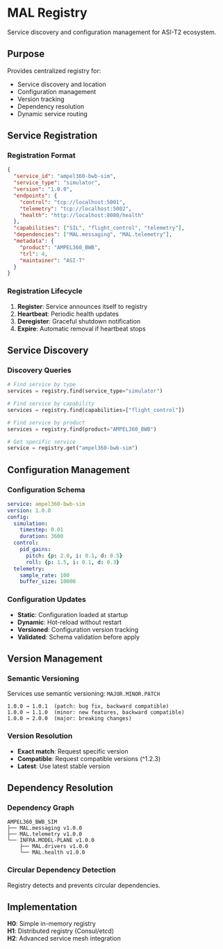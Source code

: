# MAL Registry

Service discovery and configuration management for ASI-T2 ecosystem.

## Purpose

Provides centralized registry for:
- Service discovery and location
- Configuration management
- Version tracking
- Dependency resolution
- Dynamic service routing

## Service Registration

### Registration Format

```json
{
  "service_id": "ampel360-bwb-sim",
  "service_type": "simulator",
  "version": "1.0.0",
  "endpoints": {
    "control": "tcp://localhost:5001",
    "telemetry": "tcp://localhost:5002",
    "health": "http://localhost:8080/health"
  },
  "capabilities": ["SIL", "flight_control", "telemetry"],
  "dependencies": ["MAL.messaging", "MAL.telemetry"],
  "metadata": {
    "product": "AMPEL360_BWB",
    "trl": 4,
    "maintainer": "ASI-T"
  }
}
```

### Registration Lifecycle

1. **Register**: Service announces itself to registry
2. **Heartbeat**: Periodic health updates
3. **Deregister**: Graceful shutdown notification
4. **Expire**: Automatic removal if heartbeat stops

## Service Discovery

### Discovery Queries

```python
# Find service by type
services = registry.find(service_type="simulator")

# Find service by capability
services = registry.find(capabilities=["flight_control"])

# Find service by product
services = registry.find(product="AMPEL360_BWB")

# Get specific service
service = registry.get("ampel360-bwb-sim")
```

## Configuration Management

### Configuration Schema

```yaml
service: ampel360-bwb-sim
version: 1.0.0
config:
  simulation:
    timestep: 0.01
    duration: 3600
  control:
    pid_gains:
      pitch: {p: 2.0, i: 0.1, d: 0.5}
      roll: {p: 1.5, i: 0.1, d: 0.3}
  telemetry:
    sample_rate: 100
    buffer_size: 10000
```

### Configuration Updates

- **Static**: Configuration loaded at startup
- **Dynamic**: Hot-reload without restart
- **Versioned**: Configuration version tracking
- **Validated**: Schema validation before apply

## Version Management

### Semantic Versioning

Services use semantic versioning: `MAJOR.MINOR.PATCH`

```
1.0.0 → 1.0.1  (patch: bug fix, backward compatible)
1.0.0 → 1.1.0  (minor: new features, backward compatible)
1.0.0 → 2.0.0  (major: breaking changes)
```

### Version Resolution

- **Exact match**: Request specific version
- **Compatible**: Request compatible versions (^1.2.3)
- **Latest**: Use latest stable version

## Dependency Resolution

### Dependency Graph

```
AMPEL360_BWB_SIM
├── MAL.messaging v1.0.0
├── MAL.telemetry v1.0.0
└── INFRA.MODEL-PLANE v1.0.0
    ├── MAL.drivers v1.0.0
    └── MAL.health v1.0.0
```

### Circular Dependency Detection

Registry detects and prevents circular dependencies.

## Implementation

**H0**: Simple in-memory registry  
**H1**: Distributed registry (Consul/etcd)  
**H2**: Advanced service mesh integration
